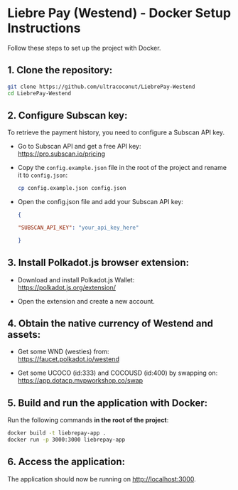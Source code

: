 # Liebre Pay (Westend) - Docker Setup Instructions

Follow these steps to set up the project with Docker.

## 1. Clone the repository:
```bash
git clone https://github.com/ultracoconut/LiebrePay-Westend
cd LiebrePay-Westend
```
## 2. Configure Subscan key:
To retrieve the payment history, you need to configure a Subscan API key.  

- Go to Subscan API and get a free API key:  
https://pro.subscan.io/pricing  

- Copy the `config.example.json` file in the root of the project and rename it to `config.json`:  
    ```bash
    cp config.example.json config.json
    ```
- Open the config.json file and add your Subscan API key:  
    ```json
    {  

    "SUBSCAN_API_KEY": "your_api_key_here" 

    }  
    ```

## 3.  Install Polkadot.js browser extension:
- Download and install Polkadot.js Wallet:  
 https://polkadot.js.org/extension/

- Open the extension and create a new account. 

## 4. Obtain the native currency of Westend and assets:
- Get some WND (westies) from:  
https://faucet.polkadot.io/westend

- Get some UCOCO (id:333) and COCOUSD (id:400) by swapping on:  
https://app.dotacp.mvpworkshop.co/swap

## 5. Build and run the application with Docker:
Run the following commands **in the root of the project**:
```bash 
docker build -t liebrepay-app .
docker run -p 3000:3000 liebrepay-app
```  
## 6. Access the application:
The application should now be running on [http://localhost:3000](http://localhost:3000).

